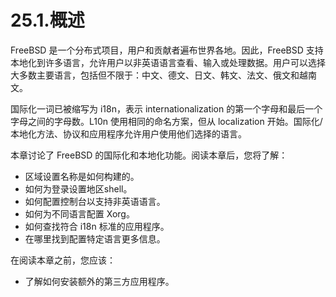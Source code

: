 # 25.1.概述

FreeBSD 是一个分布式项目，用户和贡献者遍布世界各地。因此，FreeBSD 支持本地化到许多语言，允许用户以非英语语言查看、输入或处理数据。用户可以选择大多数主要语言，包括但不限于：中文、德文、日文、韩文、法文、俄文和越南文。

国际化一词已被缩写为 i18n，表示 internationalization 的第一个字母和最后一个字母之间的字母数。L10n 使用相同的命名方案，但从 localization 开始。国际化/本地化方法、协议和应用程序允许用户使用他们选择的语言。

本章讨论了 FreeBSD 的国际化和本地化功能。阅读本章后，您将了解：

* 区域设置名称是如何构建的。
* 如何为登录设置地区shell。
* 如何配置控制台以支持非英语语言。
* 如何为不同语言配置 Xorg。
* 如何查找符合 i18n 标准的应用程序。
* 在哪里找到配置特定语言更多信息。

在阅读本章之前，您应该：

* 了解如何安装额外的第三方应用程序。
